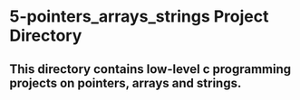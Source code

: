 # 5-pointers_arrays_strings Project Directory
## This directory contains low-level c programming projects on pointers, arrays and strings.
